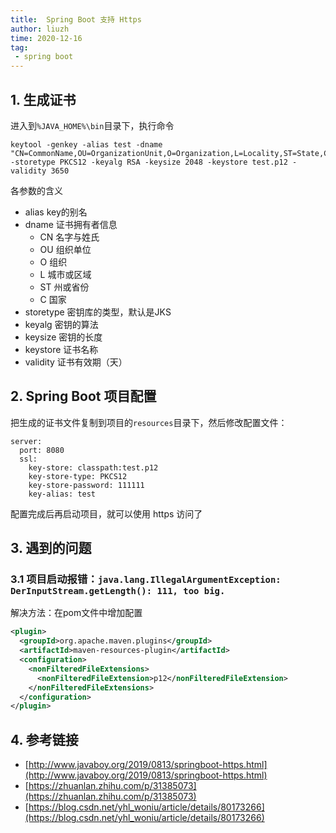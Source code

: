 ```yaml
---
title:  Spring Boot 支持 Https
author: liuzh
time: 2020-12-16
tag: 
 - spring boot
---
```


## 1. 生成证书
进入到`%JAVA_HOME%\bin`目录下，执行命令
```
keytool -genkey -alias test -dname "CN=CommonName,OU=OrganizationUnit,O=Organization,L=Locality,ST=State,C=CN" -storetype PKCS12 -keyalg RSA -keysize 2048 -keystore test.p12 -validity 3650
```
各参数的含义
- alias key的别名
- dname 证书拥有者信息
    - CN 名字与姓氏
    - OU 组织单位
    - O 组织
    - L 城市或区域
    - ST 州或省份
    - C 国家
- storetype 密钥库的类型，默认是JKS
- keyalg 密钥的算法
- keysize 密钥的长度
- keystore 证书名称
- validity 证书有效期（天）

## 2. Spring Boot 项目配置
把生成的证书文件复制到项目的`resources`目录下，然后修改配置文件：
```
server:
  port: 8080
  ssl:
    key-store: classpath:test.p12
    key-store-type: PKCS12
    key-store-password: 111111
    key-alias: test
```
配置完成后再启动项目，就可以使用 https 访问了

## 3. 遇到的问题
### 3.1 项目启动报错：`java.lang.IllegalArgumentException: DerInputStream.getLength(): 111, too big.`
解决方法：在pom文件中增加配置
```xml
<plugin>
  <groupId>org.apache.maven.plugins</groupId>
  <artifactId>maven-resources-plugin</artifactId>
  <configuration>
    <nonFilteredFileExtensions>
      <nonFilteredFileExtension>p12</nonFilteredFileExtension>
    </nonFilteredFileExtensions>
  </configuration>
</plugin>
```

## 4. 参考链接
- [http://www.javaboy.org/2019/0813/springboot-https.html](http://www.javaboy.org/2019/0813/springboot-https.html)
- [https://zhuanlan.zhihu.com/p/31385073](https://zhuanlan.zhihu.com/p/31385073)
- [https://blog.csdn.net/yhl_woniu/article/details/80173266](https://blog.csdn.net/yhl_woniu/article/details/80173266)
